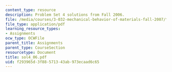 ```yaml
---
content_type: resource
description: Problem Set 4 solutions from Fall 2006.
file: /media/courses/3-032-mechanical-behavior-of-materials-fall-2007/f293965d3f88571343ab973ecaad6c65_sol4_06.pdf
file_type: application/pdf
learning_resource_types:
- Assignments
ocw_type: OCWFile
parent_title: Assignments
parent_type: CourseSection
resourcetype: Document
title: sol4_06.pdf
uid: f293965d-3f88-5713-43ab-973ecaad6c65
---
```

